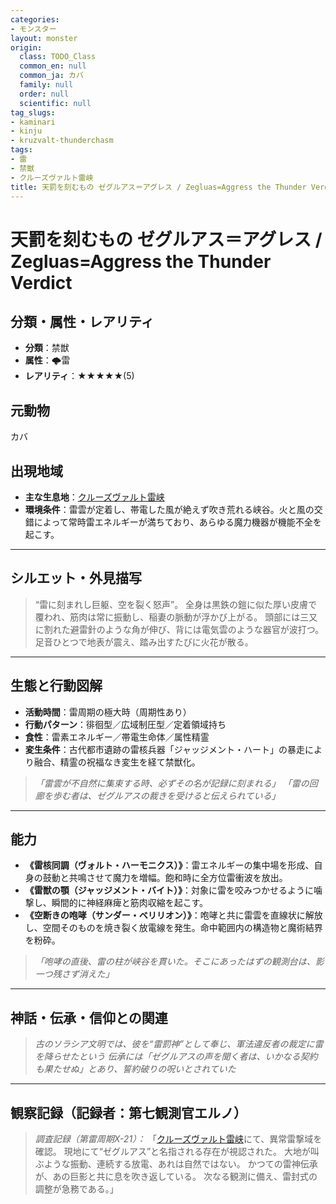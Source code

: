 ```yaml
---
categories:
- モンスター
layout: monster
origin:
  class: TODO_Class
  common_en: null
  common_ja: カバ
  family: null
  order: null
  scientific: null
tag_slugs:
- kaminari
- kinju
- kruzvalt-thunderchasm
tags:
- 雷
- 禁獣
- クルーズヴァルト雷峡
title: 天罰を刻むもの ゼグルアス＝アグレス / Zegluas=Aggress the Thunder Verdict
---
```


# 天罰を刻むもの ゼグルアス＝アグレス / Zegluas=Aggress the Thunder Verdict

## 分類・属性・レアリティ

* **分類**：禁獣
* **属性**：🌩雷
* **レアリティ**：★★★★★(5)

## 元動物

カバ

## 出現地域

* **主な生息地**：[クルーズヴァルト雷峡](../place/kruzvalt_thunderchasm.md)
* **環境条件**：雷雲が定着し、帯電した風が絶えず吹き荒れる峡谷。火と風の交錯によって常時雷エネルギーが満ちており、あらゆる魔力機器が機能不全を起こす。

---

## シルエット・外見描写

> “雷に刻まれし巨躯、空を裂く怒声”。
> 全身は黒鉄の鎧に似た厚い皮膚で覆われ、筋肉は常に振動し、稲妻の脈動が浮かび上がる。
> 頭部には三又に割れた避雷針のような角が伸び、背には電気雲のような器官が波打つ。
> 足音ひとつで地表が震え、踏み出すたびに火花が散る。

---

## 生態と行動図解

* **活動時間**：雷周期の極大時（周期性あり）
* **行動パターン**：徘徊型／広域制圧型／定着領域持ち
* **食性**：雷素エネルギー／帯電生命体／属性精霊
* **変生条件**：古代都市遺跡の雷核兵器「ジャッジメント・ハート」の暴走により融合、精霊の祝福なき変生を経て禁獣化。

> *「雷雲が不自然に集束する時、必ずその名が記録に刻まれる」*
> *「雷の回廊を歩む者は、ゼグルアスの裁きを受けると伝えられている」*

---

## 能力

* **《雷核同調（ヴォルト・ハーモニクス）》**：雷エネルギーの集中場を形成、自身の鼓動と共鳴させて魔力を増幅。飽和時に全方位雷衝波を放出。
* **《雷獣の顎（ジャッジメント・バイト）》**：対象に雷を咬みつかせるように噛撃し、瞬間的に神経麻痺と筋肉収縮を起こす。
* **《空断きの咆哮（サンダー・ベリリオン）》**：咆哮と共に雷雲を直線状に解放し、空間そのものを焼き裂く放電線を発生。命中範囲内の構造物と魔術結界を粉砕。

> *「咆哮の直後、雷の柱が峡谷を貫いた。そこにあったはずの観測台は、影一つ残さず消えた」*

---

## 神話・伝承・信仰との関連

> *古のソラシア文明では、彼を“雷罰神”として奉じ、軍法違反者の裁定に雷を降らせたという*
> *伝承には「ゼグルアスの声を聞く者は、いかなる契約も果たせぬ」とあり、誓約破りの呪いとされていた*

---

## 観察記録（記録者：第七観測官エルノ）

> *調査記録（第雷周期X-21）：*
> 「[クルーズヴァルト雷峡](../place/kruzvalt_thunderchasm.md)にて、異常雷撃域を確認。
> 現地にて“ゼグルアス”と名指される存在が視認された。
> 大地が叫ぶような振動、連続する放電、あれは自然ではない。
> かつての雷神伝承が、あの巨影と共に息を吹き返している。
> 次なる観測に備え、雷封式の調整が急務である。」